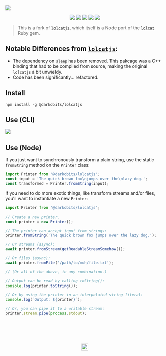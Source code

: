 <a href="#top" id="top">
  <img src="https://user-images.githubusercontent.com/441546/46057592-3b63d700-c10b-11e8-92ae-f6db8d11c791.jpg">
</a>
<p align="center">
  <a href="https://www.npmjs.com/package/@darkobits/lolcatjs"><img src="https://img.shields.io/npm/v/@darkobits/lolcatjs.svg?style=flat-square"></a>
  <a href="https://travis-ci.org/darkobits/lolcatjs"><img src="https://img.shields.io/travis/darkobits/lolcatjs.svg?style=flat-square"></a>
  <a href="https://david-dm.org/darkobits/lolcatjs"><img src="https://img.shields.io/david/darkobits/lolcatjs.svg?style=flat-square"></a>
  <a href="https://github.com/conventional-changelog/standard-version"><img src="https://img.shields.io/badge/conventional%20commits-1.0.0-027dc6.svg?style=flat-square"></a>
  <a href="https://github.com/sindresorhus/xo"><img src="https://img.shields.io/badge/code_style-XO-e271a5.svg?style=flat-square"></a>
</p>

> This is a fork of [`lolcatjs`](https://github.com/robertboloc/lolcatjs), which itself is a Node port of the [`lolcat`](https://github.com/busyloop/lolcat) Ruby gem.

## Notable Differences from [`lolcatjs`](https://github.com/robertboloc/lolcatjs):

- The dependency on [`sleep`](https://www.npmjs.com/package/sleep) has been removed. This pakcage was a C++ binding that had to be compiled from source, making the original `lolcatjs` a bit unwieldy.
- Code has been significantly... refactored.

## Install

```
npm install -g @darkobits/lolcatjs
```

## Use (CLI)

![](https://user-images.githubusercontent.com/441546/46057579-2d15bb00-c10b-11e8-9cb4-d72053db041e.jpg)

## Use (Node)

If you just want to synchronously transform a plain string, use the static `fromString` method on the `Printer` class:

```js
import Printer from '@darkobits/lolcatjs';
const input = 'The quick brown fox\njumps over the\nlazy dog.';
const transformed = Printer.fromString(input);
```

If you need to do more exotic things, like transform streams and/or files, you'll want to instantiate a new `Printer`:

```js
import Printer from '@darkobits/lolcatjs';

// Create a new printer.
const printer = new Printer();

// The printer can accept input from strings:
printer.fromString('The quick brown fox jumps over the lazy dog.');

// Or streams (async):
await printer.fromStream(getReadableStreamSomehow());

// Or files (async):
await printer.fromFile('/path/to/muh/file.txt');

// (Or all of the above, in any combination.)

// Output can be read by calling toString():
console.log(printer.toString());

// Or by using the printer in an interpolated string literal:
console.log(`Output: ${printer}`);

// Or, you can pipe it to a writable stream:
printer.stream.pipe(process.stdout);
```

## &nbsp;
<p align="center">
  <br>
  <img width="22" height="22" src="https://cloud.githubusercontent.com/assets/441546/25318539/db2f4cf2-2845-11e7-8e10-ef97d91cd538.png">
</p>
